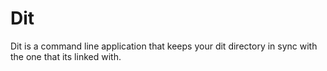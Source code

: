 # Dit

Dit is a command line application that keeps your dit directory in sync with the one that its linked with.
